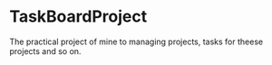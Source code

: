 # TaskBoardProject
The practical project of mine to managing projects, tasks for theese projects and so on. 
